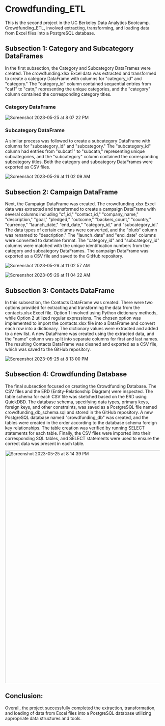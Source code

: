 # Crowdfunding_ETL
This is the second project in the UC Berkeley Data Analytics Bootcamp.
Crowdfunding_ETL, involved extracting, transforming, and loading data from Excel files into a PostgreSQL database.


## Subsection 1: Category and Subcategory DataFrames
In the first subsection, the Category and Subcategory DataFrames were created. The crowdfunding.xlsx Excel data was extracted and transformed to create a category DataFrame with columns for "category_id" and "category." The "category_id" column contained sequential entries from "cat1" to "catn," representing the unique categories, and the "category" column contained the corresponding category titles. 
### Category DataFrame

![Screenshot 2023-05-25 at 8 07 22 PM](https://github.com/estellesantini/Crowdfunding_ETL/assets/47437697/f1b6c09a-4fc2-4d69-baf2-4ce1a7453720)

### Subcategory DataFrame
A similar process was followed to create a subcategory DataFrame with columns for "subcategory_id" and "subcategory." The "subcategory_id" column had entries from "subcat1" to "subcatn," representing unique subcategories, and the "subcategory" column contained the corresponding subcategory titles. Both the category and subcategory DataFrames were exported as CSV files.

![Screenshot 2023-05-26 at 11 02 09 AM](https://github.com/estellesantini/Crowdfunding_ETL/assets/47437697/ee46ca91-89f6-4a86-9c03-289f1f3e70d4)

## Subsection 2: Campaign DataFrame
Next, the Campaign DataFrame was created. The crowdfunding.xlsx Excel data was extracted and transformed to create a campaign DataFrame with several columns including "cf_id," "contact_id," "company_name," "description," "goal," "pledged," "outcome," "backers_count," "country," "currency," "launch_date," "end_date," "category_id," and "subcategory_id." The data types of certain columns were converted, and the "blurb" column was renamed to "description." The "launch_date" and "end_date" columns were converted to datetime format. The "category_id" and "subcategory_id" columns were matched with the unique identification numbers from the category and subcategory DataFrames. The campaign DataFrame was exported as a CSV file and saved to the GitHub repository.

![Screenshot 2023-05-26 at 11 02 57 AM](https://github.com/estellesantini/Crowdfunding_ETL/assets/47437697/e8b248f3-4967-4535-a86a-c482d743d1c5)

![Screenshot 2023-05-26 at 11 04 22 AM](https://github.com/estellesantini/Crowdfunding_ETL/assets/47437697/3c2efa71-c375-41ce-b8af-ef9033b1a3ea)

## Subsection 3: Contacts DataFrame
In this subsection, the Contacts DataFrame was created. There were two options provided for extracting and transforming the data from the contacts.xlsx Excel file. Option 1 involved using Python dictionary methods, while Option 2 utilized regular expressions. The chosen option was implemented to import the contacts.xlsx file into a DataFrame and convert each row into a dictionary. The dictionary values were extracted and added to a new list. A new DataFrame was created using the extracted data, and the "name" column was split into separate columns for first and last names. The resulting Contacts DataFrame was cleaned and exported as a CSV file, which was saved to the GitHub repository.

![Screenshot 2023-05-25 at 8 13 00 PM](https://github.com/estellesantini/Crowdfunding_ETL/assets/47437697/fd54c824-a1d4-43d1-9470-f8be5bfd134a)

## Subsection 4: Crowdfunding Database
The final subsection focused on creating the Crowdfunding Database. The CSV files and the ERD (Entity-Relationship Diagram) were inspected. The table schema for each CSV file was sketched based on the ERD using QuickDBD. The database schema, specifying data types, primary keys, foreign keys, and other constraints, was saved as a PostgreSQL file named crowdfunding_db_schema.sql and stored in the GitHub repository. A new PostgreSQL database named "crowdfunding_db" was created, and the tables were created in the order according to the database schema foreign key relationships. The table creation was verified by running SELECT statements for each table. Finally, the CSV files were imported into their corresponding SQL tables, and SELECT statements were used to ensure the correct data was present in each table.

<img width="758" alt="Screenshot 2023-05-25 at 8 14 39 PM" src="https://github.com/estellesantini/Crowdfunding_ETL/assets/47437697/2f6e2038-5474-4a91-a8e0-7a368a379039">

## Conclusion:
Overall, the project successfully completed the extraction, transformation, and loading of data from Excel files into a PostgreSQL database utilizing appropriate data structures and tools.
